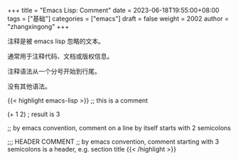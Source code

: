 +++
title = "Emacs Lisp: Comment"
date = 2023-06-18T19:55:00+08:00
tags = ["基础"]
categories = ["emacs"]
draft = false
weight = 2002
author = "zhangxingong"
+++

注释是被 emacs lisp 忽略的文本。

通常用于注释代码、文档或版权信息。

注释语法从一个分号开始到行尾。

没有其他语法。

{{< highlight emacs-lisp >}}
  ;; this is a comment

(+ 1 2) ; result is 3

;; by emacs convention, comment on a line by itself starts with 2 semicolons

;;; HEADER COMMENT
;; by emacs convention, comment starting with 3 semicolons is a header, e.g. section title
{{< /highlight >}}
